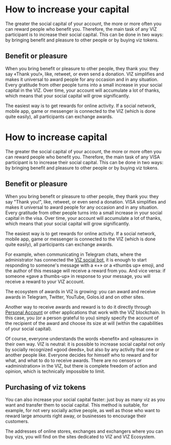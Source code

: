 # How to increase your capital

The greater the social capital of your account, the more or more often you can reward people who benefit you. Therefore, the main task of any VIZ participant is to increase their social capital. This can be done in two ways: by bringing benefit and pleasure to other people or by buying viz tokens.

## Benefit or pleasure

When you bring benefit or pleasure to other people, they thank you: they say «Thank you!», like, retweet, or even send a donation. VIZ simplifies and makes it universal to award people for any occasion and in any situation. Every gratitude from other people turns into a small increase in your social capital in the VIZ. Over time, your account will accumulate a lot of thanks, which means that your social capital will grow significantly.

The easiest way is to get rewards for online activity. If a social network, mobile app, game or messenger is connected to the VIZ (which is done quite easily), all participants can exchange awards.

# How to increase capital

The greater the social capital of your account, the more or more often you can reward people who benefit you. Therefore, the main task of any VISA participant is to increase their social capital. This can be done in two ways: by bringing benefit and pleasure to other people or by buying viz tokens.

## Benefit or pleasure

When you bring benefit or pleasure to other people, they thank you: they say "Thank you!", like, retweet, or even send a donation. VISA simplifies and makes it universal to award people for any occasion and in any situation. Every gratitude from other people turns into a small increase in your social capital in the visa. Over time, your account will accumulate a lot of thanks, which means that your social capital will grow significantly.

The easiest way is to get rewards for online activity. If a social network, mobile app, game or messenger is connected to the VIZ (which is done quite easily), all participants can exchange awards.

For example, when communicating in Telegram chats, where the administrator has connected the [VIZ social bot](https://t.me/viz_social_bot), it is enough to start responding to someone's message with a «+» or a «thumbs up» emoji, and the author of this message will receive a reward from you. And vice versa: if someone «gave a thumbs-up» in response to your message, you will receive a reward to your VIZ account.

The ecosystem of awards in VIZ is growing: you can award and receive awards in Telegram, Twitter, YouTube, Golos.id and on other sites.

Another way to receive awards and reward is to do it directly through [Personal Account](https://my.viz.plus) or other applications that work with the VIZ blockchain. In this case, you \(or a person grateful to you) simply specify the account of the recipient of the award and choose its size at will (within the capabilities of your social capital).

Of course, everyone understands the words «benefit» and «pleasure» in their own way. VIZ is neutral: it is possible to increase social capital not only by socially recognized «good deeds», but also by any activity that one or another people like. Everyone decides for himself who to reward and for what, and what to do to receive awards. There are no censors or «administration» in the VIZ, but there is complete freedom of action and opinion, which is technically impossible to limit.

## Purchasing of viz tokens

You can also increase your social capital faster: just buy as many viz as you want and transfer them to social capital. This method is suitable, for example, for not very socially active people, as well as those who want to reward large amounts right away, or businesses to encourage their customers.

The addresses of online stores, exchanges and exchangers where you can buy vizs, you will find on the sites dedicated to VIZ and VIZ Ecosystem.

